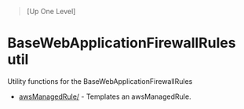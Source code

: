 > [Up One Level]

# BaseWebApplicationFirewallRules util

Utility functions for the BaseWebApplicationFirewallRules

- [awsManagedRule/](awsManagedRule/readme.md) - Templates an awsManagedRule.